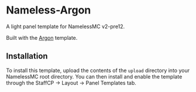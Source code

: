 # Nameless-Argon
A light panel template for NamelessMC v2-pre12.

Built with the [Argon](https://www.creative-tim.com/product/argon-dashboard) template.

## Installation
To install this template, upload the contents of the `upload` directory into your NamelessMC root directory. You can then install and enable the template through the StaffCP -> Layout -> Panel Templates tab.
